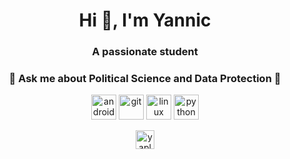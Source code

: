 <h1 align="center">Hi 👋, I'm Yannic</h1>
<h3 align="center">A passionate student</h3>




<h3 align="center">💬 Ask me about Political Science and Data Protection 💬</h3>



<p align="center"><img src="https://devicons.github.io/devicon/devicon.git/icons/android/android-original-wordmark.svg" alt="android" width="40" height="40"/> <img src="https://www.vectorlogo.zone/logos/git-scm/git-scm-icon.svg" alt="git" width="40" height="40"/> <img src="https://devicons.github.io/devicon/devicon.git/icons/linux/linux-original.svg" alt="linux" width="40" height="40"/> <img src="https://devicons.github.io/devicon/devicon.git/icons/python/python-original.svg" alt="python" width="40" height="40"/></p><p align="center"> 
<a href="https://linkedin.com/in/yaplu" target="blank"><img align="center" src="https://cdn.jsdelivr.net/npm/simple-icons@3.0.1/icons/linkedin.svg" alt="yaplu" height="30" width="30" /></a>
</p>
